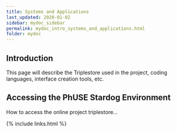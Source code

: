 ```yaml
---
title: Systems and Applications
last_updated: 2020-01-02
sidebar: mydoc_sidebar
permalink: mydoc_intro_systems_and_applications.html
folder: mydoc
---
```


## Introduction

<font class='toBeAdded'> This page will describe the Triplestore used in the project, coding languages, interface creation tools, etc.</font>


## Accessing the PhUSE Stardog Environment
<font class='toBeAdded'>How to access the online project triplestore...</font>

{% include links.html %}
